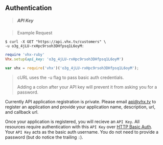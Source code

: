 <!-- ___AUTHENTICATION____________________________ -->
<h2 class="head-3 margin-top-xlarge padding-top-xlarge border-top margin-bottom-medium" id="authentication">Authentication</h2>

> <h5 class="head-5 text--white margin-bottom-medium">API Key</h5>

> Example Request

```shell
$ curl -X GET "https://api.vhx.tv/customers" \
-u o3g_4jLU-rxHpc9rsoh3DHfpsq1L6oyM:
```

```ruby
require 'vhx-ruby'
Vhx.setup(api_key: 'o3g_4jLU-rxHpc9rsoh3DHfpsq1L6oyM')
```

```javascript
var vhx = require('vhx')('o3g_4jLU-rxHpc9rsoh3DHfpsq1L6oyM');
```

> <p>cURL uses the -u flag to pass basic auth credentials.</p>
> <p>Adding a colon after your API key will prevent it from asking you for a password.</p>

<section class="text-2 contain">
  <p>Currently API application registration is private. Please email <a href="mailto:api@vhx.tv">api@vhx.tv</a> to register an application and provide your application name, description, url, and callback url.</p>
  <p>Once your application is registered, you will recieve an <code>API Key</code>. All resources require authentication with this <code>API Key</code> over <a href="https://en.wikipedia.org/wiki/Basic_access_authentication" target="_blank">HTTP Basic Auth</a>. Your <code>API Key</code> acts as the basic auth username. You do not need to provide a password (but do notice the trailing <code>:</code>).</p>
</section>
